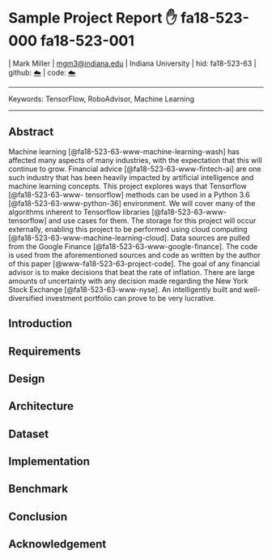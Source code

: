 # Sample Project Report :hand: fa18-523-000 fa18-523-001

| Mark Miller
| mgm3@indiana.edu
| Indiana University
| hid: fa18-523-63
| github: [:cloud:](https://github.com/cloudmesh-community/fa18-523-63/edit/master/project-report/report.md)
| code: [:cloud:](https://github.com/cloudmesh-community/fa18-523-63/tree/master/project-code)

---

Keywords: TensorFlow, RoboAdvisor, Machine Learning

---

## Abstract

Machine learning [@fa18-523-63-www-machine-learning-wash] has affected many
aspects of many industries, with the expectation that this will continue to
grow. Financial advice [@fa18-523-63-www-fintech-ai] are one such industry that
has been heavily impacted by artificial intelligence and machine learning
concepts. This project explores ways that Tensorflow [@fa18-523-63-www-
tensorflow] methods can be used in a Python 3.6 [@fa18-523-63-www-python-36]
environment. We will cover many of the algorithms inherent to Tensorflow
libraries [@fa18-523-63-www-tensorflow] and use cases for them. The storage for
this project will occur externally, enabling this project to be performed using
cloud computing [@fa18-523-63-www-machine-learning-cloud]. Data sources are
pulled from the Google Finance [@fa18-523-63-www-google-finance]. The code is
used from the aforementioned sources and code as written by the author of this
paper  [@www-fa18-523-63-project-code]. The goal of any financial advisor is to
make decisions that beat the rate of inflation. There are large amounts of
uncertainty with any decision made regarding the New York Stock Exchange
[@fa18-523-63-www-nyse]. An intelligently built and well-diversified investment
portfolio can prove to be very lucrative.



## Introduction

## Requirements

## Design 

## Architecture

## Dataset

## Implementation

## Benchmark

## Conclusion

## Acknowledgement


